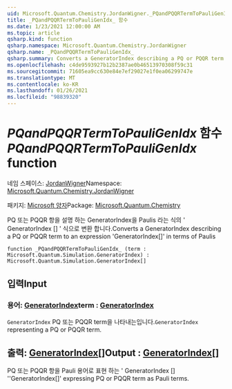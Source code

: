 ```yaml
---
uid: Microsoft.Quantum.Chemistry.JordanWigner._PQandPQQRTermToPauliGenIdx_
title: _PQandPQQRTermToPauliGenIdx_ 함수
ms.date: 1/23/2021 12:00:00 AM
ms.topic: article
qsharp.kind: function
qsharp.namespace: Microsoft.Quantum.Chemistry.JordanWigner
qsharp.name: _PQandPQQRTermToPauliGenIdx_
qsharp.summary: Converts a GeneratorIndex describing a PQ or PQQR term to an expression 'GeneratorIndex[]' in terms of Paulis
ms.openlocfilehash: c4de9593927b12b2387ae0b46513970308f59c31
ms.sourcegitcommit: 71605ea9cc630e84e7ef29027e1f0ea06299747e
ms.translationtype: MT
ms.contentlocale: ko-KR
ms.lasthandoff: 01/26/2021
ms.locfileid: "98839320"
---
```

# <a name="_pqandpqqrtermtopauligenidx_-function"></a><span data-ttu-id="3e60a-102">_PQandPQQRTermToPauliGenIdx_ 함수</span><span class="sxs-lookup"><span data-stu-id="3e60a-102">_PQandPQQRTermToPauliGenIdx_ function</span></span>

<span data-ttu-id="3e60a-103">네임 스페이스: [JordanWigner](xref:Microsoft.Quantum.Chemistry.JordanWigner)</span><span class="sxs-lookup"><span data-stu-id="3e60a-103">Namespace: [Microsoft.Quantum.Chemistry.JordanWigner](xref:Microsoft.Quantum.Chemistry.JordanWigner)</span></span>

<span data-ttu-id="3e60a-104">패키지: [Microsoft 양자](https://nuget.org/packages/Microsoft.Quantum.Chemistry)</span><span class="sxs-lookup"><span data-stu-id="3e60a-104">Package: [Microsoft.Quantum.Chemistry](https://nuget.org/packages/Microsoft.Quantum.Chemistry)</span></span>


<span data-ttu-id="3e60a-105">PQ 또는 PQQR 항을 설명 하는 GeneratorIndex을 Paulis 라는 식의 ' GeneratorIndex [] ' 식으로 변환 합니다.</span><span class="sxs-lookup"><span data-stu-id="3e60a-105">Converts a GeneratorIndex describing a PQ or PQQR term to an expression 'GeneratorIndex[]' in terms of Paulis</span></span>

```qsharp
function _PQandPQQRTermToPauliGenIdx_ (term : Microsoft.Quantum.Simulation.GeneratorIndex) : Microsoft.Quantum.Simulation.GeneratorIndex[]
```


## <a name="input"></a><span data-ttu-id="3e60a-106">입력</span><span class="sxs-lookup"><span data-stu-id="3e60a-106">Input</span></span>

### <a name="term--generatorindex"></a><span data-ttu-id="3e60a-107">용어: [GeneratorIndex](xref:Microsoft.Quantum.Simulation.GeneratorIndex)</span><span class="sxs-lookup"><span data-stu-id="3e60a-107">term : [GeneratorIndex](xref:Microsoft.Quantum.Simulation.GeneratorIndex)</span></span>

<span data-ttu-id="3e60a-108">`GeneratorIndex` PQ 또는 PQQR term을 나타내는입니다.</span><span class="sxs-lookup"><span data-stu-id="3e60a-108">`GeneratorIndex` representing a PQ or PQQR term.</span></span>



## <a name="output--generatorindex"></a><span data-ttu-id="3e60a-109">출력: [GeneratorIndex](xref:Microsoft.Quantum.Simulation.GeneratorIndex)[]</span><span class="sxs-lookup"><span data-stu-id="3e60a-109">Output : [GeneratorIndex](xref:Microsoft.Quantum.Simulation.GeneratorIndex)[]</span></span>

<span data-ttu-id="3e60a-110">PQ 또는 PQQR 항을 Pauli 용어로 표현 하는 ' GeneratorIndex [] '</span><span class="sxs-lookup"><span data-stu-id="3e60a-110">'GeneratorIndex[]' expressing PQ or PQQR term as Pauli terms.</span></span>